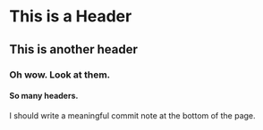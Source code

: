 # This is a Header
## This is another header
### Oh wow. Look at them.
#### So many headers.
I should write a meaningful commit note at the bottom of the page.
